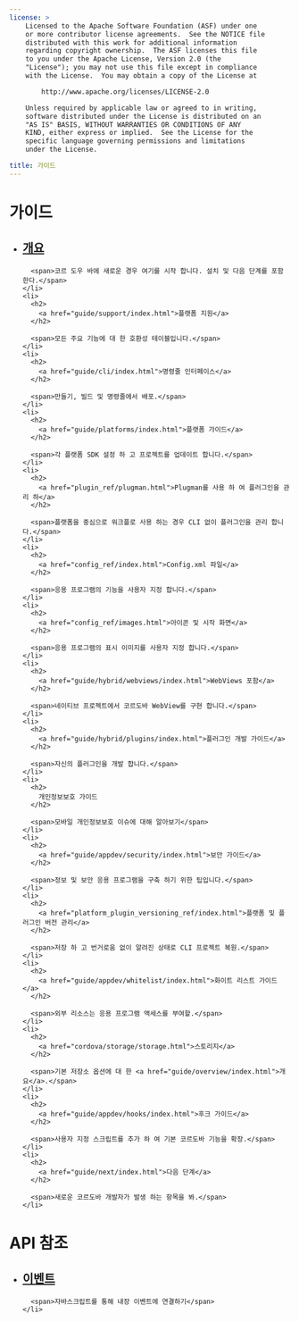 ```yaml
---
license: >
    Licensed to the Apache Software Foundation (ASF) under one
    or more contributor license agreements.  See the NOTICE file
    distributed with this work for additional information
    regarding copyright ownership.  The ASF licenses this file
    to you under the Apache License, Version 2.0 (the
    "License"); you may not use this file except in compliance
    with the License.  You may obtain a copy of the License at

        http://www.apache.org/licenses/LICENSE-2.0

    Unless required by applicable law or agreed to in writing,
    software distributed under the License is distributed on an
    "AS IS" BASIS, WITHOUT WARRANTIES OR CONDITIONS OF ANY
    KIND, either express or implied.  See the License for the
    specific language governing permissions and limitations
    under the License.

title: 가이드
---
```


<div id="old-home">
  <h1>
    가이드
  </h1>

  <ul>
    <li>
      <h2>
        <a href="guide/overview/index.html">개요</a>
      </h2>

      <span>코르 도우 바에 새로운 경우 여기를 시작 합니다. 설치 및 다음 단계를 포함 한다.</span>
    </li>
    <li>
      <h2>
        <a href="guide/support/index.html">플랫폼 지원</a>
      </h2>

      <span>모든 주요 기능에 대 한 호환성 테이블입니다.</span>
    </li>
    <li>
      <h2>
        <a href="guide/cli/index.html">명령줄 인터페이스</a>
      </h2>

      <span>만들기, 빌드 및 명령줄에서 배포.</span>
    </li>
    <li>
      <h2>
        <a href="guide/platforms/index.html">플랫폼 가이드</a>
      </h2>

      <span>각 플랫폼 SDK 설정 하 고 프로젝트를 업데이트 합니다.</span>
    </li>
    <li>
      <h2>
        <a href="plugin_ref/plugman.html">Plugman를 사용 하 여 플러그인을 관리 하</a>
      </h2>

      <span>플랫폼을 중심으로 워크플로 사용 하는 경우 CLI 없이 플러그인을 관리 합니다.</span>
    </li>
    <li>
      <h2>
        <a href="config_ref/index.html">Config.xml 파일</a>
      </h2>

      <span>응용 프로그램의 기능을 사용자 지정 합니다.</span>
    </li>
    <li>
      <h2>
        <a href="config_ref/images.html">아이콘 및 시작 화면</a>
      </h2>

      <span>응용 프로그램의 표시 이미지를 사용자 지정 합니다.</span>
    </li>
    <li>
      <h2>
        <a href="guide/hybrid/webviews/index.html">WebViews 포함</a>
      </h2>

      <span>네이티브 프로젝트에서 코르도바 WebView를 구현 합니다.</span>
    </li>
    <li>
      <h2>
        <a href="guide/hybrid/plugins/index.html">플러그인 개발 가이드</a>
      </h2>

      <span>자신의 플러그인을 개발 합니다.</span>
    </li>
    <li>
      <h2>
        개인정보보호 가이드
      </h2>

      <span>모바일 개인정보보호 이슈에 대해 알아보기</span>
    </li>
    <li>
      <h2>
        <a href="guide/appdev/security/index.html">보안 가이드</a>
      </h2>

      <span>정보 및 보안 응용 프로그램을 구축 하기 위한 팁입니다.</span>
    </li>
    <li>
      <h2>
        <a href="platform_plugin_versioning_ref/index.html">플랫폼 및 플러그인 버전 관리</a>
      </h2>

      <span>저장 하 고 번거로움 없이 알려진 상태로 CLI 프로젝트 복원.</span>
    </li>
    <li>
      <h2>
        <a href="guide/appdev/whitelist/index.html">화이트 리스트 가이드</a>
      </h2>

      <span>외부 리소스는 응용 프로그램 액세스를 부여할.</span>
    </li>
    <li>
      <h2>
        <a href="cordova/storage/storage.html">스토리지</a>
      </h2>

      <span>기본 저장소 옵션에 대 한 <a href="guide/overview/index.html">개요</a>.</span>
    </li>
    <li>
      <h2>
        <a href="guide/appdev/hooks/index.html">후크 가이드</a>
      </h2>

      <span>사용자 지정 스크립트를 추가 하 여 기본 코르도바 기능을 확장.</span>
    </li>
    <li>
      <h2>
        <a href="guide/next/index.html">다음 단계</a>
      </h2>

      <span>새로운 코르도바 개발자가 발생 하는 항목을 봐.</span>
    </li>
  </ul>

  <h1>
    API 참조
  </h1>

  <ul>
    <li>
      <h2>
        <a href="cordova/events/events.html">이벤트</a>
      </h2>

      <span>자바스크립트를 통해 내장 이벤트에 연결하기</span>
    </li>
  </ul>
</div>
